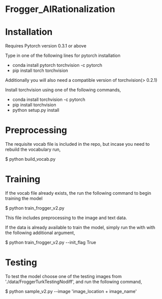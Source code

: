 # Frogger_AIRationalization

# Installation

Requires Pytorch version 0.3.1 or above

Type in one of the following lines for pytorch installation

- conda install pytorch torchvision -c pytorch
- pip install torch torchvision

Additionally you will also need a compatible version of torchvision(> 0.2.1)

Install torchvision using one of the following commands,

- conda install torchvision -c pytorch
- pip install torchvision
- python setup.py install

# Preprocessing
The requisite vocab file is included in the repo, but incase you need to rebuild the vocabulary run, 

$ python build_vocab.py


# Training
If the vocab file already exists, the run the following command to begin training the model

$ python train_frogger_v2.py

This file includes preprocessing to the image and text data. 

If the data is already available to train the model, simply run the with with the following additional argument, 

$ python train_frogger_v2.py --init_flag True

# Testing 
To test the model choose one of the testing images from './data/FroggerTurkTestingNodiff', and run the following command, 

$ python sample_v2.py --image 'image_location + image_name'

